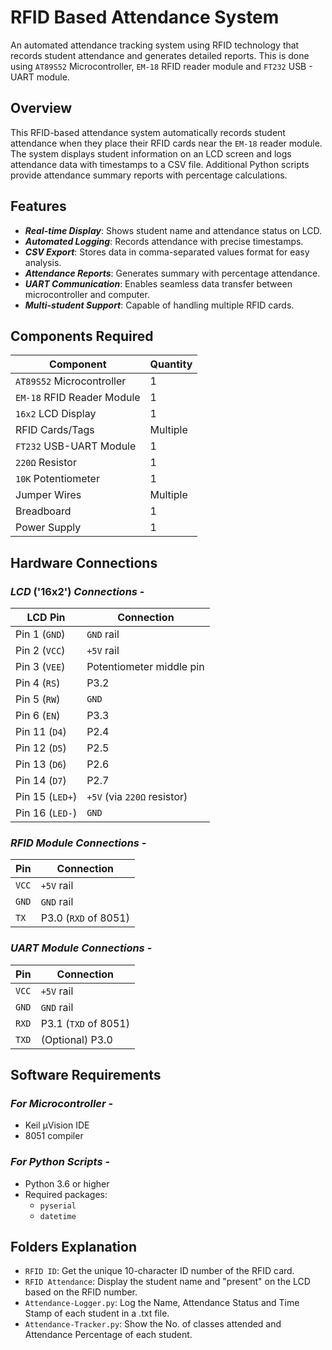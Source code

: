 # RFID Based Attendance System

An automated attendance tracking system using RFID technology that records student attendance and generates detailed reports. This is done using `AT89S52` Microcontroller, `EM-18` RFID reader module and `FT232` USB - UART module.

## Overview

This RFID-based attendance system automatically records student attendance when they place their RFID cards near the `EM-18` reader module. The system displays student information on an LCD screen and logs attendance data with timestamps to a CSV file. Additional Python scripts provide attendance summary reports with percentage calculations.

## Features

- ***Real-time Display***: Shows student name and attendance status on LCD.
- ***Automated Logging***: Records attendance with precise timestamps.
- ***CSV Export***: Stores data in comma-separated values format for easy analysis.
- ***Attendance Reports***: Generates summary with percentage attendance.
- ***UART Communication***: Enables seamless data transfer between microcontroller and computer.
- ***Multi-student Support***: Capable of handling multiple RFID cards.

## Components Required

| Component | Quantity |
|-----------|----------|
| `AT89S52` Microcontroller | 1 |
| `EM-18` RFID Reader Module | 1 |
| `16x2` LCD Display | 1 |
| RFID Cards/Tags | Multiple |
| `FT232` USB-UART Module | 1 |
| `220Ω` Resistor | 1 |
| `10K` Potentiometer | 1 |
| Jumper Wires | Multiple |
| Breadboard | 1 |
| Power Supply | 1 |

## Hardware Connections

### ***LCD*** ('16x2') ***Connections*** -

| LCD Pin | Connection |
|---------|------------|
| Pin 1 (`GND`) | `GND` rail |
| Pin 2 (`VCC`) | `+5V` rail |
| Pin 3 (`VEE`) | Potentiometer middle pin |
| Pin 4 (`RS`) | P3.2 |
| Pin 5 (`RW`) | `GND` |
| Pin 6 (`EN`) | P3.3 |
| Pin 11 (`D4`) | P2.4 |
| Pin 12 (`D5`) | P2.5 |
| Pin 13 (`D6`) | P2.6 |
| Pin 14 (`D7`) | P2.7 |
| Pin 15 (`LED+`) | `+5V` (via `220Ω` resistor) |
| Pin 16 (`LED-`) | `GND` |

### ***RFID Module Connections*** - 

| Pin | Connection |
|----------|------------|
| `VCC` | `+5V` rail |
| `GND` | `GND` rail |
| `TX` | P3.0 (`RXD` of 8051) |

### ***UART Module Connections*** - 

| Pin | Connection |
|----------|------------|
| `VCC` | `+5V` rail |
| `GND` | `GND` rail |
| `RXD` | P3.1 (`TXD` of 8051) |
| `TXD` | (Optional) P3.0 |

## Software Requirements

### ***For Microcontroller*** - 
- Keil μVision IDE
- 8051 compiler

### ***For Python Scripts*** - 
- Python 3.6 or higher
- Required packages:
  - `pyserial`
  - `datetime`

## Folders Explanation

- `RFID ID`: Get the unique 10-character ID number of the RFID card.
- `RFID Attendance`: Display the student name and "present" on the LCD based on the RFID number.
- `Attendance-Logger.py`: Log the Name, Attendance Status and Time Stamp of each student in a .txt file.
- `Attendance-Tracker.py`: Show the No. of classes attended and Attendance Percentage of each student.
